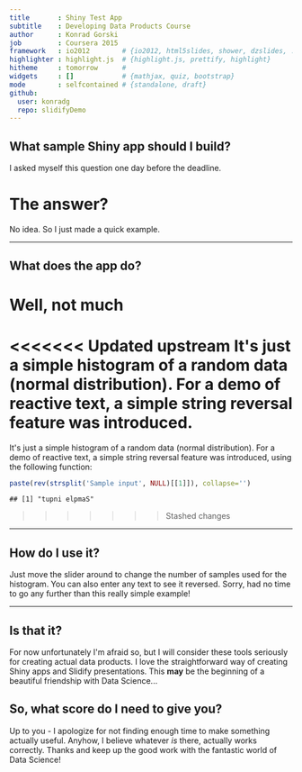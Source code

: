 ```yaml
---
title       : Shiny Test App
subtitle    : Developing Data Products Course
author      : Konrad Gorski
job         : Coursera 2015
framework   : io2012        # {io2012, html5slides, shower, dzslides, ...}
highlighter : highlight.js  # {highlight.js, prettify, highlight}
hitheme     : tomorrow      # 
widgets     : []            # {mathjax, quiz, bootstrap}
mode        : selfcontained # {standalone, draft}
github:
  user: konradg
  repo: slidifyDemo
---
```

## What sample Shiny app should I build?

I asked myself this question one day before the deadline.

# The answer?

No idea. So I just made a quick example.

---

## What does the app do?

# Well, not much

<<<<<<< Updated upstream
It's just a simple histogram of a random data (normal distribution). For a demo of reactive text, a simple string reversal feature was introduced.
=======
It's just a simple histogram of a random data (normal distribution). For a demo of reactive text, a simple string reversal feature was introduced, using the following function:


```r
paste(rev(strsplit('Sample input', NULL)[[1]]), collapse='')
```

```
## [1] "tupni elpmaS"
```
>>>>>>> Stashed changes

---

## How do I use it?

Just move the slider around to change the number of samples used for the histogram. You can also enter any text to see it reversed.
Sorry, had no time to go any further than this really simple example!

---

## Is that it?

For now unfortunately I'm afraid so, but I will consider these tools seriously for creating actual data products. I love the straightforward way of creating Shiny apps and Slidify presentations. This **may** be the beginning of a beautiful friendship with Data Science...

## So, what score do I need to give you?

Up to you - I apologize for not finding enough time to make something actually useful. Anyhow, I believe whatever _is_ there, actually works correctly. Thanks and keep up the good work with the fantastic world of Data Science!
